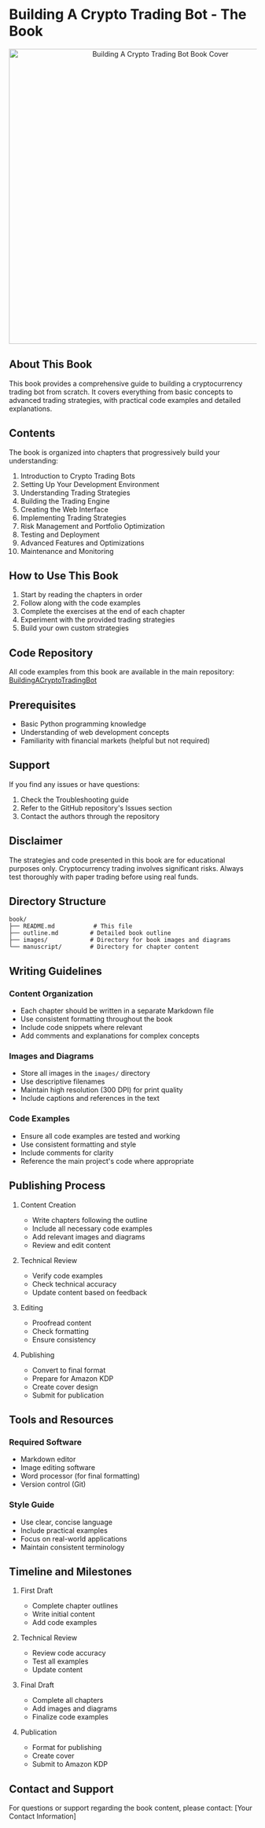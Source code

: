 # Building A Crypto Trading Bot - The Book

<p align="center">
  <img src="images/portada.png" alt="Building A Crypto Trading Bot Book Cover" width="600"/>
</p>

## About This Book

This book provides a comprehensive guide to building a cryptocurrency trading bot from scratch. It covers everything from basic concepts to advanced trading strategies, with practical code examples and detailed explanations.

## Contents

The book is organized into chapters that progressively build your understanding:

1. Introduction to Crypto Trading Bots
2. Setting Up Your Development Environment
3. Understanding Trading Strategies
4. Building the Trading Engine
5. Creating the Web Interface
6. Implementing Trading Strategies
7. Risk Management and Portfolio Optimization
8. Testing and Deployment
9. Advanced Features and Optimizations
10. Maintenance and Monitoring

## How to Use This Book

1. Start by reading the chapters in order
2. Follow along with the code examples
3. Complete the exercises at the end of each chapter
4. Experiment with the provided trading strategies
5. Build your own custom strategies

## Code Repository

All code examples from this book are available in the main repository:
[BuildingACryptoTradingBot](https://github.com/Organica-Ai-Solutions/BuildingACryptoTradingBot)

## Prerequisites

- Basic Python programming knowledge
- Understanding of web development concepts
- Familiarity with financial markets (helpful but not required)

## Support

If you find any issues or have questions:
1. Check the Troubleshooting guide
2. Refer to the GitHub repository's Issues section
3. Contact the authors through the repository

## Disclaimer

The strategies and code presented in this book are for educational purposes only. Cryptocurrency trading involves significant risks. Always test thoroughly with paper trading before using real funds.

## Directory Structure

```
book/
├── README.md           # This file
├── outline.md         # Detailed book outline
├── images/            # Directory for book images and diagrams
└── manuscript/        # Directory for chapter content
```

## Writing Guidelines

### Content Organization
- Each chapter should be written in a separate Markdown file
- Use consistent formatting throughout the book
- Include code snippets where relevant
- Add comments and explanations for complex concepts

### Images and Diagrams
- Store all images in the `images/` directory
- Use descriptive filenames
- Maintain high resolution (300 DPI) for print quality
- Include captions and references in the text

### Code Examples
- Ensure all code examples are tested and working
- Use consistent formatting and style
- Include comments for clarity
- Reference the main project's code where appropriate

## Publishing Process

1. Content Creation
   - Write chapters following the outline
   - Include all necessary code examples
   - Add relevant images and diagrams
   - Review and edit content

2. Technical Review
   - Verify code examples
   - Check technical accuracy
   - Update content based on feedback

3. Editing
   - Proofread content
   - Check formatting
   - Ensure consistency

4. Publishing
   - Convert to final format
   - Prepare for Amazon KDP
   - Create cover design
   - Submit for publication

## Tools and Resources

### Required Software
- Markdown editor
- Image editing software
- Word processor (for final formatting)
- Version control (Git)

### Style Guide
- Use clear, concise language
- Include practical examples
- Focus on real-world applications
- Maintain consistent terminology

## Timeline and Milestones

1. First Draft
   - Complete chapter outlines
   - Write initial content
   - Add code examples

2. Technical Review
   - Review code accuracy
   - Test all examples
   - Update content

3. Final Draft
   - Complete all chapters
   - Add images and diagrams
   - Finalize code examples

4. Publication
   - Format for publishing
   - Create cover
   - Submit to Amazon KDP

## Contact and Support

For questions or support regarding the book content, please contact:
[Your Contact Information] 